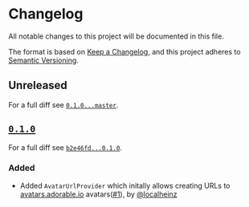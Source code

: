 # Changelog

All notable changes to this project will be documented in this file.

The format is based on [Keep a Changelog](https://keepachangelog.com/en/1.0.0/), and this project adheres to [Semantic Versioning](https://semver.org/spec/v2.0.0.html).

## Unreleased

For a full diff see [`0.1.0...master`](https://github.com/localheinz/faker-provider/compare/0.1.0...master).

## [`0.1.0`](https://github.com/localheinz/faker-provider/releases/tag/0.1.0)

For a full diff see [`b2e46fd...0.1.0`](https://github.com/localheinz/faker-provider/compare/b2e46fd...0.1.0).

### Added

* Added `AvatarUrlProvider` which initally allows creating URLs to [avatars.adorable.io](http://avatars.adorable.io) avatars([#1](https://github.com/localheinz/faker-provider/pulls/1)), by [@localheinz](https://github.com/localheinz)
